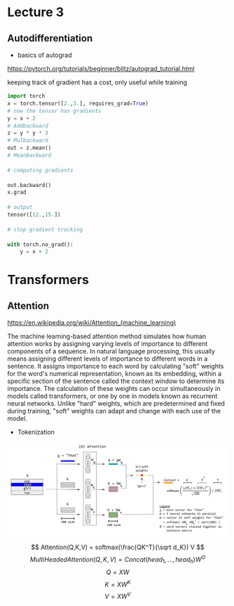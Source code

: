 # Lecture 3

## Autodifferentiation

- basics of autograd

https://pytorch.org/tutorials/beginner/blitz/autograd_tutorial.html

keeping track of gradient has a cost, only useful while training

```python
import torch
x = torch.tensor([2.,3.], requires_grad=True)
# now the tensor has gradients
y = x + 2
# Addbackward
z = y * y * 3
# Mulbackward
out = z.mean()
# Meanbackward

# computing gradients

out.backward()
x.grad

# output
tensor([12.,15.])

# stop gradient tracking

with torch.no_grad():
    y = x + 2
```


# Transformers

## Attention

https://en.wikipedia.org/wiki/Attention_(machine_learning)

The machine learning-based attention method simulates how human attention works by assigning varying levels of importance to different components of a sequence. In natural language processing, this usually means assigning different levels of importance to different words in a sentence. It assigns importance to each word by calculating "soft" weights for the word's numerical representation, known as its embedding, within a specific section of the sentence called the context window to determine its importance. The calculation of these weights can occur simultaneously in models called transformers, or one by one in models known as recurrent neural networks. Unlike "hard" weights, which are predetermined and fixed during training, "soft" weights can adapt and change with each use of the model.


- Tokenization

![attention-qkv](/imgs/Attention-qkv.png)


$$ Attention(Q,K,V) = softmax(\frac{QK^T}{\sqrt d_K}) V $$
$$ MultiHeadedAttention(Q,K,V) = Concat(head_1, ... , head_h) W^O $$
$$ Q =  XW $$
$$ K =  XW^K $$
$$ V =  XW^V $$